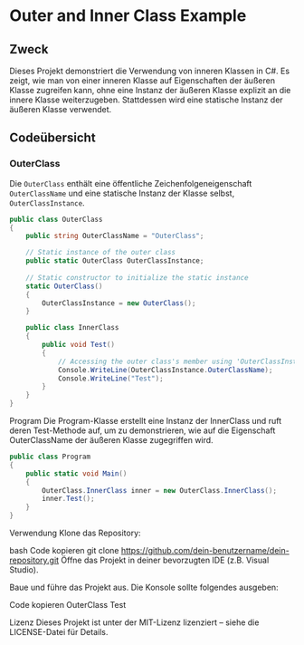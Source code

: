 # Outer and Inner Class Example

## Zweck

Dieses Projekt demonstriert die Verwendung von inneren Klassen in C#. Es zeigt, wie man von einer inneren Klasse auf Eigenschaften der äußeren Klasse zugreifen kann, ohne eine Instanz der äußeren Klasse explizit an die innere Klasse weiterzugeben. Stattdessen wird eine statische Instanz der äußeren Klasse verwendet.

## Codeübersicht

### OuterClass

Die `OuterClass` enthält eine öffentliche Zeichenfolgeneigenschaft `OuterClassName` und eine statische Instanz der Klasse selbst, `OuterClassInstance`.

```csharp
public class OuterClass
{
    public string OuterClassName = "OuterClass";

    // Static instance of the outer class
    public static OuterClass OuterClassInstance;
    
    // Static constructor to initialize the static instance
    static OuterClass()
    {
        OuterClassInstance = new OuterClass();
    }

    public class InnerClass
    {
        public void Test()
        {
            // Accessing the outer class's member using 'OuterClassInstance'
            Console.WriteLine(OuterClassInstance.OuterClassName);
            Console.WriteLine("Test");
        }
    }
}
```
Program
Die Program-Klasse erstellt eine Instanz der InnerClass und ruft deren Test-Methode auf, um zu demonstrieren, wie auf die Eigenschaft OuterClassName der äußeren Klasse zugegriffen wird.

```csharp
public class Program
{
    public static void Main()
    {
        OuterClass.InnerClass inner = new OuterClass.InnerClass();
        inner.Test();
    }
}
```

Verwendung
Klone das Repository:

bash
Code kopieren
git clone https://github.com/dein-benutzername/dein-repository.git
Öffne das Projekt in deiner bevorzugten IDE (z.B. Visual Studio).

Baue und führe das Projekt aus. Die Konsole sollte folgendes ausgeben:

Code kopieren
OuterClass
Test

Lizenz
Dieses Projekt ist unter der MIT-Lizenz lizenziert – siehe die LICENSE-Datei für Details.
